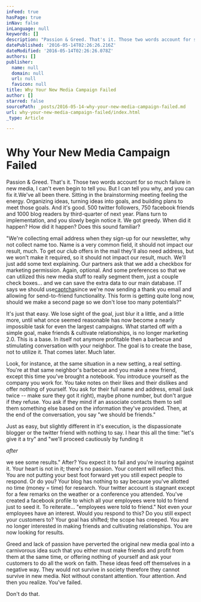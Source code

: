 ```yaml
---
inFeed: true
hasPage: true
inNav: false
inLanguage: null
keywords: []
description: "Passion & Greed. That's it. Those two words account for so much failure in new media, I can't even begin to tell you. But I can tell you why, and you can fix it.We've all been there. Sitting in the brainstorming meeting feeling the energy. Organizing ideas, turning ideas into goals, and building plans to meet those goals. And it's good. 500 twitter followers, 750 facebook friends and 1000 blog readers by third-quarter of next year. Plans turn to implementation, and you slowly begin notice it. We got greedy. When did it happen? How did it happen? Does this sound familiar? "
datePublished: '2016-05-14T02:26:26.216Z'
dateModified: '2016-05-14T02:26:26.078Z'
authors: []
publisher:
  name: null
  domain: null
  url: null
  favicon: null
title: Why Your New Media Campaign Failed
author: []
starred: false
sourcePath: _posts/2016-05-14-why-your-new-media-campaign-failed.md
url: why-your-new-media-campaign-failed/index.html
_type: Article

---
```

# Why Your New Media Campaign Failed

Passion & Greed. That's it. Those two words account for so much failure in new media, I can't even begin to tell you. But I can tell you why, and you can fix it.We've all been there. Sitting in the brainstorming meeting feeling the energy. Organizing ideas, turning ideas into goals, and building plans to meet those goals. And it's good. 500 twitter followers, 750 facebook friends and 1000 blog readers by third-quarter of next year. Plans turn to implementation, and you slowly begin notice it. We got greedy. When did it happen? How did it happen? Does this sound familiar?

"We're collecting email address when they sign-up for our newsletter, why not collect name too. Name is a very common field, it should not impact our result, much. To get our club offers in the mail they'll also need address, but we won't make it required, so it should not impact our result, much. We'll just add some text explaining. Our partners ask that we add a checkbox for marketing permission. Again, optional. And some preferences so that we can utilized this new media stuff to really segment them, just a couple check boxes... and we can save the extra data to our main database. IT says we should use[captcha][0]since we're now sending a thank you email and allowing for send-to-friend functionality. This form is getting quite long now, should we make a second page so we don't lose too many potentials?"

It's just that easy.  We lose sight of the goal, just blur it a little, and a little more, until what once seemed reasonable has now become a nearly impossible task for even the largest campaigns.  What started off with a simple goal, make friends & cultivate relationships, is no longer marketing 2.0\.  This is a base.  In itself not anymore profitable then a barbecue and stimulating conversation with your neighbor.  The goal is to create the base, not to utilize it.  That comes later.  Much later.

Look, for instance, at the same situation in a new setting, a real setting.  You're at that same neighbor's barbecue and you make a new friend, except this time you've brought a notebook.  You introduce yourself as the company you work for.  You take notes on their likes and their dislikes and offer nothing of yourself.  You ask for their full name and address, email (ask twice -- make sure they got it right), maybe phone number, but don't argue if they refuse.  You ask if they mind if an associate contacts them to sell them something else based on the information they've provided.  Then, at the end of the conversation, you say "we should be friends."

Just as easy, but slightly different in it's execution, is the dispassionate blogger or the twitter friend with nothing to say.  I hear this all the time: "let's give it a try" and "we'll proceed cautiously by funding it

_after_

we see some results." After? You expect it to fail and you're insuring against it. Your heart is not in it; there's no passion. Your content will reflect this. You are not putting your best foot forward yet you still expect people to respond. Or do you? Your blog has nothing to say because you've allotted no time (money = time) for research. Your twitter account is stagnant except for a few remarks on the weather or a conference you attended. You've created a facebook profile to which all your employees were told to friend just to seed it. To reiterate... "employees were told to friend." Not even your employees have an interest. Would you respond to this? Do you still expect your customers to? Your goal has shifted; the scope has creeped. You are no longer interested in making friends and cultivating relationships. You are now looking for results.

Greed and lack of passion have perverted the original new media goal into a carnivorous idea such that you either must make friends and profit from them at the same time, or offering nothing of yourself and ask your customers to do all the work on faith.  These ideas feed off themselves in a negative way.  They would not survive in society therefore they cannot survive in new media.  Not without constant attention.  Your attention.  And then you realize.  You've failed.

Don't do that.

[0]: http://en.wikipedia.org/wiki/Captcha "CAPTCHA"